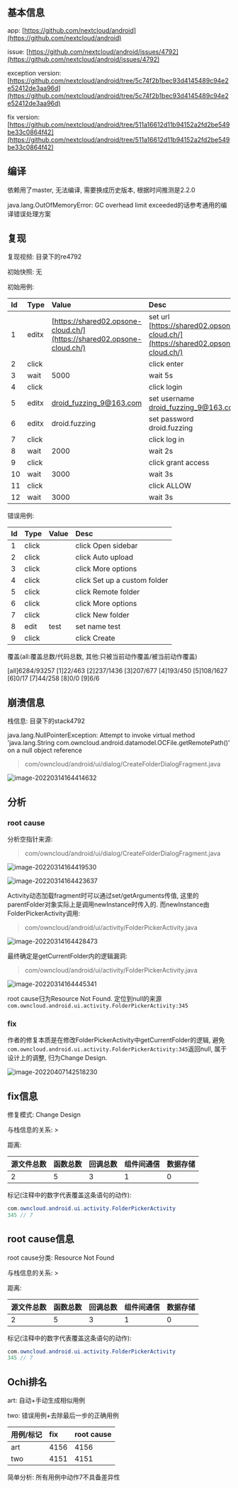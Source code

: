 ## 基本信息

app: [https://github.com/nextcloud/android](https://github.com/nextcloud/android)

issue: [https://github.com/nextcloud/android/issues/4792](https://github.com/nextcloud/android/issues/4792)

exception version: [https://github.com/nextcloud/android/tree/5c74f2b1bec93d4145489c94e2e52412de3aa96d](https://github.com/nextcloud/android/tree/5c74f2b1bec93d4145489c94e2e52412de3aa96d)

fix version: [https://github.com/nextcloud/android/tree/511a16612d11b94152a2fd2be549be33c0864f42](https://github.com/nextcloud/android/tree/511a16612d11b94152a2fd2be549be33c0864f42)

## 编译

依赖用了master, 无法编译, 需要换成历史版本, 根据时间推测是2.2.0

java.lang.OutOfMemoryError: GC overhead limit exceeded的话参考通用的编译错误处理方案

## 复现

复现视频: 目录下的re4792

初始快照: 无

初始用例: 

|Id|Type|Value|Desc|
|:----|:----|:----|:----|
|1|editx|[https://shared02.opsone-cloud.ch/](https://shared02.opsone-cloud.ch/)|set url [https://shared02.opsone-cloud.ch/](https://shared02.opsone-cloud.ch/)|
|2|click|    |click enter|
|3|wait|5000|wait 5s|
|4|click|    |click login|
|5|editx|droid_fuzzing_9@163.com|set username droid_fuzzing_9@163.com|
|6|editx|droid.fuzzing|set password droid.fuzzing|
|7|click|    |click log in|
|8|wait|2000|wait 2s|
|9|click|    |click grant access|
|10|wait|3000|wait 3s|
|11|click|    |click ALLOW|
|12|wait|3000|wait 3s|

错误用例:

|Id|Type|Value|Desc|
|:----|:----|:----|:----|
|1|click|    |click Open sidebar|
|2|click|    |click Auto upload|
|3|click|    |click More options|
|4|click|    |click Set up a custom folder|
|5|click|    |click Remote folder|
|6|click|    |click More options|
|7|click|    |click New folder|
|8|edit|test|set name test|
|9|click|    |click Create|

覆盖(all:覆盖总数/代码总数, 其他:只被当前动作覆盖/被当前动作覆盖)

[all]6284/93257 [1]22/463 [2]237/1436 [3]207/677 [4]193/450 [5]108/1627 [6]0/17 [7]44/258 [8]0/0 [9]6/6 

## 崩溃信息

栈信息: 目录下的stack4792

java.lang.NullPointerException: Attempt to invoke virtual method 'java.lang.String com.owncloud.android.datamodel.OCFile.getRemotePath()' on a null object reference

> com/owncloud/android/ui/dialog/CreateFolderDialogFragment.java

![image-20220314164414632](README.assets/image-20220314164414632.png)

## 分析

### root cause

分析空指针来源:

> com/owncloud/android/ui/dialog/CreateFolderDialogFragment.java

![image-20220314164419530](README.assets/image-20220314164419530.png)

![image-20220314164423637](README.assets/image-20220314164423637.png)

Activity动态加载fragment时可以通过set/getArguments传值, 这里的parentFolder对象实际上是调用newInstance时传入的. 而newInstance由FolderPickerActivity调用:

> com/owncloud/android/ui/activity/FolderPickerActivity.java

![image-20220314164428473](README.assets/image-20220314164428473.png)

最终确定是getCurrentFolder内的逻辑漏洞:

> com/owncloud/android/ui/activity/FolderPickerActivity.java

![image-20220314164445341](README.assets/image-20220314164445341.png)

root cause归为Resource Not Found. 定位到null的来源`com.owncloud.android.ui.activity.FolderPickerActivity:345`

### fix

作者的修复本质是在修改FolderPickerActivity中getCurrentFolder的逻辑, 避免`com.owncloud.android.ui.activity.FolderPickerActivity:345`返回null, 属于设计上的调整, 归为Change Design. 

![image-20220407142518230](README.assets/image-20220407142518230.png)

## fix信息

修复模式: Change Design

与栈信息的关系: >

距离:

|源文件总数|函数总数|回调总数|组件间通信|数据存储|
|:----|:----|:----|:----|:----|
|2|5|3|1|0|

标记(注释中的数字代表覆盖这条语句的动作):

```java
com.owncloud.android.ui.activity.FolderPickerActivity
345 // 7
```
## root cause信息

root cause分类: Resource Not Found

与栈信息的关系: >

距离:

|源文件总数|函数总数|回调总数|组件间通信|数据存储|
|:----|:----|:----|:----|:----|
|2|5|3|1|0|

标记(注释中的数字代表覆盖这条语句的动作):

```java
com.owncloud.android.ui.activity.FolderPickerActivity
345 // 7
```
## Ochi排名

art: 自动+手动生成相似用例

two: 错误用例+去除最后一步的正确用例

|用例/标记|fix|root cause|
|:----|:----|:----|
|art|4156|4156|
|two|4151|4151|

简单分析: 所有用例中动作7不具备差异性

